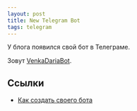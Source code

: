```yaml
---
layout: post
title: New Telegram Bot
tags: telegram
---
```


У блога появился свой бот в Телеграме. 

Зовут [VenkaDariaBot](http://telegram.me/VenkaDariaBot).

## Ссылки
- [Как создать своего бота](http://gadgetick.com/newsnew-4021.html)